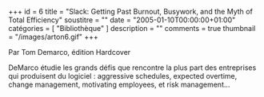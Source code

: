 +++
id = 6
title = "Slack: Getting Past Burnout, Busywork, and the Myth of Total Efficiency"
soustitre = ""
date = "2005-01-10T00:00:00+01:00"
catégories = [ "Bibliothèque" ]
description = ""
comments = true
thumbnail = "/images/arton6.gif"
+++

<div class="chapo">Par Tom Demarco, édition Hardcover</div>

DeMarco étudie les grands défis que rencontre la plus part des entreprises qui produisent du logiciel&nbsp;: aggressive schedules, expected overtime, change management, motivating employees, et risk management...
